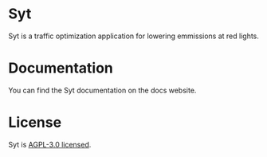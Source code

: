 # Syt
Syt is a traffic optimization application for lowering emmissions at red lights.
# Documentation
You can find the Syt documentation on the docs website.
# License
Syt is [AGPL-3.0 licensed](https://github.com/Dryft-Systems/syt/blob/main/LICENSE).